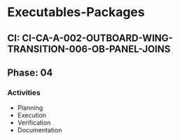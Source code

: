 # Executables-Packages

## CI: CI-CA-A-002-OUTBOARD-WING-TRANSITION-006-OB-PANEL-JOINS
## Phase: 04

### Activities
- Planning
- Execution
- Verification
- Documentation
